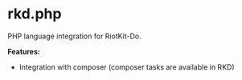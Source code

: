 rkd.php
=======

PHP language integration for RiotKit-Do.

**Features:**
- Integration with composer (composer tasks are available in RKD)
